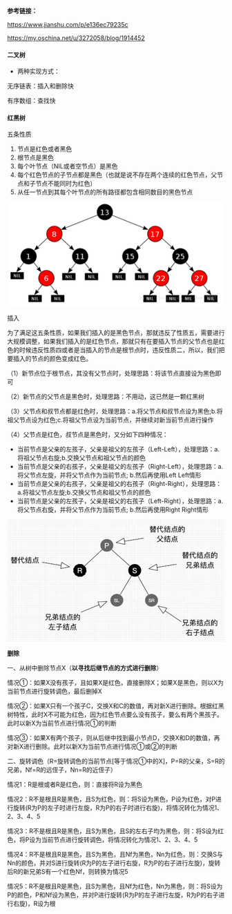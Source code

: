 **参考链接：**

<https://www.jianshu.com/p/e136ec79235c>

https://my.oschina.net/u/3272058/blog/1914452

#### 二叉树

* 两种实现方式：

无序链表：插入和删除快

有序数组：查找快



#### 红黑树

五条性质

1. 节点是红色或者黑色
2. 根节点是黑色
3. 每个叶节点（NIL或者空节点）是黑色
4. 每个红色节点的子节点都是黑色（也就是说不存在两个连续的红色节点，父节点和子节点不能同时为红色）
5. 从任一节点到其每个叶节点的所有路径都包含相同数目的黑色节点

![红黑树](images\红黑树.png)



插入

为了满足这五条性质，如果我们插入的是黑色节点，那就违反了性质五，需要进行大规模调整，如果我们插入的是红色节点，那就只有在要插入节点的父节点也是红色的时候违反性质四或者是当插入的节点是根节点时，违反性质二，所以，我们把要插入的节点的颜色变成红色。

（1）新节点位于根节点，其没有父节点时，处理思路：将该节点直接设为黑色即可

（2）新节点的父节点是黑色时，处理思路：不用动，这已然是一颗红黑树

（3）父节点和叔节点都是红色时，处理思路：a.将父节点和叔节点设为黑色;b.将祖父节点设为红色;c.将祖父节点设为当前节点，并继续对新当前节点进行操作

（4）父节点是红色，叔节点是黑色时，又分如下四种情况：

- 当前节点是父亲的左孩子，父亲是祖父的左孩子（Left-Left），处理思路：a.将祖父节点右旋;b.交换父节点和祖父节点的颜色
- 当前节点是父亲的右孩子，父亲是祖父的左孩子（Right-Left），处理思路：a.将父节点左旋，并将父节点作为当前节点; b.然后再使用Left Left情形
- 当前节点是父亲的右孩子，父亲是祖父的右孩子（Right-Right），处理思路：a.将祖父节点左旋;b.交换父节点和祖父节点的颜色
- 当前节点是父亲的左孩子，父亲是祖父的右孩子（Left-Right），处理思路：a.将父节点右旋，并将父节点作为当前节点; b.然后再使用Right Right情形



![](images\红黑树删除结点的叫法约定.png)

**删除**

一、从树中删除节点X（**以寻找后继节点的方式进行删除**）

情况①：如果X没有孩子，且如果X是红色，直接删除X；如果X是黑色，则以X为当前节点进行旋转调色，最后删掉X

情况②：如果X只有一个孩子C，交换X和C的数值，再对新X进行删除。根据红黑树特性，此时X不可能为红色，因为红色节点要么没有孩子，要么有两个黑孩子。此时以新X为当前节点进行情况①的判断

情况③：如果X有两个孩子，则从后继中找到最小节点D，交换X和D的数值，再对新X进行删除。此时以新X为当前节点进行情况①或②的判断

二、旋转调色（R=旋转调色的当前节点[等于情况①中的X]，P=R的父亲，S=R的兄弟，Nf=R的远侄子，Nn=R的近侄子）

情况1：R是根或者R是红色，则：直接将R设为黑色

情况2：R不是根且R是黑色，且S为红色，则：将S设为黑色，P设为红色，对P进行旋转(R为P的左子时进行左旋，R为P的右子时进行右旋)，将情况转化为情况1、2、3、4、5

情况3：R不是根且R是黑色，且S为黑色，且S的左右子均为黑色，则：将S设为红色，将P设为当前节点进行旋转调色，将情况转化为情况1、2、3、4、5

情况4：R不是根且R是黑色，且S为黑色，且Nf为黑色，Nn为红色，则：交换S与Nn的颜色，并对S进行旋转(R为P的左子进行右旋，R为P的右子进行左旋)，旋转后R的新兄弟S有一个红色Nf，则转换为情况5

情况5：R不是根且R是黑色，且S为黑色，且Nf为红色，Nn为黑色，则：将S设为P的颜色，P和Nf设为黑色，并对P进行旋转(R为P的左子进行左旋，R为P的右子进行右旋)，R设为根